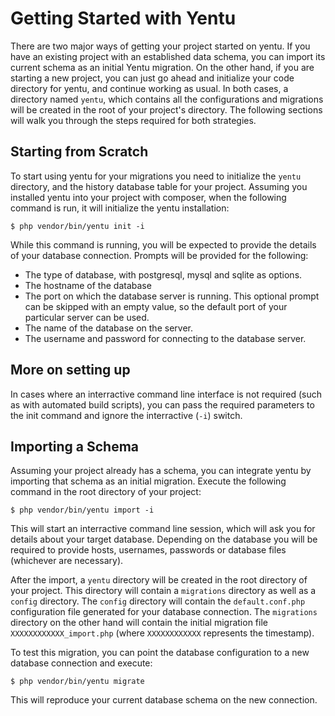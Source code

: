 Getting Started with Yentu
==========================
There are two major ways of getting your project started on yentu. If you have an existing project with an established data schema, you can import its current schema as an initial Yentu migration. On the other hand, if you are starting a new project, you can just go ahead and initialize your code directory for yentu, and continue working as usual. In both cases, a directory named `yentu`, which contains all the configurations and migrations will be created in the root of your project's directory. The following sections will walk you through the steps required for both strategies.

Starting from Scratch
---------------------
To start using yentu for your migrations you need to initialize the `yentu` directory, and the history database table for your project. Assuming you installed yentu into your project with composer, when the following command is run, it will initialize the yentu installation:

    $ php vendor/bin/yentu init -i
    
While this command is running, you will be expected to provide the details of your database connection. Prompts will be provided for the following:

- The type of database, with postgresql, mysql and sqlite as options.
- The hostname of the database
- The port on which the database server is running. This optional prompt can be skipped with an empty value, so the default port of your particular server can be used.
- The name of the database on the server.
- The username and password for connecting to the database server.

More on setting up
------------------
In cases where an interractive command line interface is not required (such as with automated build scripts), 
you can pass the required parameters to the init command and ignore the interractive (`-i`) switch.



 


Importing a Schema
------------------
Assuming your project already has a schema, you can integrate yentu by importing
that schema as an initial migration. Execute the following command in the root 
directory of your project:

    $ php vendor/bin/yentu import -i

This will start an interractive command line session, which will ask you for details
about your target database. Depending on the database you will be required to provide
hosts, usernames, passwords or database files (whichever are necessary).

After the import, a `yentu` directory will be created in the root directory of your
project. This directory will contain a `migrations` directory as well as a `config`
directory. The `config` directory will contain the `default.conf.php` configuration
file generated for your database connection. The `migrations` directory on the other
hand will contain the initial migration file `XXXXXXXXXXXX_import.php` (where 
`XXXXXXXXXXXX` represents the timestamp).

To test this migration, you can point the database configuration to a new database
connection and execute:

    $ php vendor/bin/yentu migrate

This will reproduce your current database schema on the new connection. 

